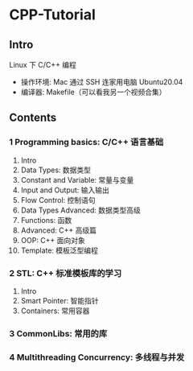 # CPP-Tutorial

## Intro
Linux 下 C/C++ 编程
- 操作环境: Mac 通过 SSH 连家用电脑 Ubuntu20.04
- 编译器: Makefile（可以看我另一个视频合集）

## Contents

### 1 Programming basics: C/C++ 语言基础
1. Intro
2. Data Types: 数据类型
3. Constant and Variable: 常量与变量
4. Input and Output: 输入输出
5. Flow Control: 控制语句
6. Data Types Advanced: 数据类型高级
7. Functions: 函数
8. Advanced: C++ 高级篇
9. OOP: C++ 面向对象
10. Template: 模板泛型编程
### 2 STL: C++ 标准模板库的学习
1. Intro
2. Smart Pointer: 智能指针
3. Containers: 常用容器
### 3 CommonLibs: 常用的库
### 4 Multithreading Concurrency: 多线程与并发

